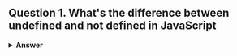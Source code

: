 ## Question 1. What's the difference between undefined and not defined in JavaScript
<details><summary><b>Answer</b></summary>

- **undefined**:
  -  Case 1 
  1. If you access the variable before declaration, it will be `undefined`.
  2. This will happen only with variables declared using `var`.

   ```javascript
   console.log(x); // undefined
   var x = 10;
    ```
   - case 2
   1. if variable is declare but still not initialize  , it will be `undefined`.

   ```javascript
   let x;
   console.log(x); // undefined
   ```
   - **not defined** :
   Variable is not defined in current scope , still you access it , so it will be not defined ( throw reference error)

   ```javascript
   console.log(x) // reference error - not defined

   ````

   
   


